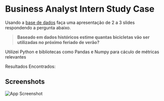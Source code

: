 
# Business Analyst Intern Study Case

Usando a [base de dados](https://drive.google.com/file/d/1LTaWDwGDXALBUSqhjdWdOpnh827j2aas/view?usp=sharing) faça uma apresentação de 2 a 3 slides respondendo a pergunta abaixo. 

> **Baseado em dados históricos estime quantas bicicletas vão ser utilizadas no próximo feriado de verão?**
>

Utilizei Python e bibliotecas como Pandas e Numpy para cáculo de métricas relevantes

Resultados Encontrados:


## Screenshots

![App Screenshot](imgur.com/a/an4nSzt)

